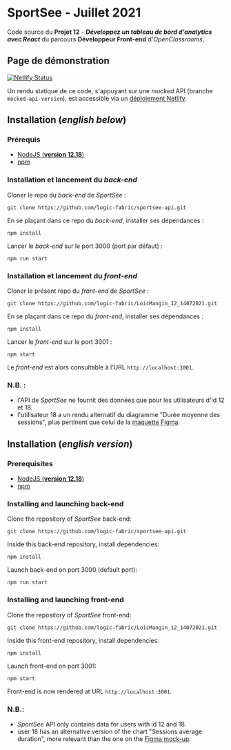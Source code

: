 # SportSee - Juillet 2021

Code source du **Projet 12** - **_Développez un tableau de bord d'analytics avec React_** du parcours **Développeur Front-end** d'_OpenClassrooms_.

## Page de démonstration

[![Netlify Status](https://api.netlify.com/api/v1/badges/375faf60-fb45-40de-a189-aebe05883830/deploy-status)](https://app.netlify.com/sites/hopeful-mcclintock-f9bb9e/deploys)

Un rendu statique de ce code, s'appuyant sur une _mocked_ API (branche `mocked-api-version`), est accessible via un [déploiement Netlify](https://hopeful-mcclintock-f9bb9e.netlify.app/).

## Installation (_english below_)

### Prérequis

- [NodeJS (**version 12.18**)](https://nodejs.org/en/)
- [npm](https://www.npmjs.com/)

### Installation et lancement du _back-end_

Cloner le repo du _back-end_ de _SportSee_ :

`git clone https://github.com/logic-fabric/sportsee-api.git`

En se plaçant dans ce repo du _back-end_, installer ses dépendances :

`npm install`

Lancer le _back-end_ sur le port 3000 (port par défaut) :

`npm run start`

### Installation et lancement du _front-end_

Cloner le présent repo du _front-end_ de _SportSee_ :

`git clone https://github.com/logic-fabric/LoicMangin_12_14072021.git`

En se plaçant dans ce repo du _front-end_, installer ses dépendances :

`npm install`

Lancer le _front-end_ sur le port 3001 :

`npm start`

Le _front-end_ est alors consultable à l'URL `http://localhost:3001`.

### N.B. :

- l'API de _SportSee_  ne fournit des données que pour les utilisateurs d'id 12 et 18.
- l'utilisateur 18 a un rendu alternatif du diagramme "Durée moyenne des sessions", plus pertinent que celui de la [maquette Figma](https://www.figma.com/file/BMomGVZqLZb811mDMShpLu/UI-design-Sportify-FR).

## Installation (_english version_)

### Prerequisites

- [NodeJS (**version 12.18**)](https://nodejs.org/en/)
- [npm](https://www.npmjs.com/)

### Installing and launching back-end

Clone the repository of _SportSee_ back-end:

`git clone https://github.com/logic-fabric/sportsee-api.git`

Inside this back-end repository, install dependencies:

`npm install`

Launch back-end on port 3000 (default port):

`npm run start`

### Installing and launching front-end

Clone the repository of _SportSee_ front-end:

`git clone https://github.com/logic-fabric/LoicMangin_12_14072021.git`

Inside this front-end repository, install dependencies:

`npm install`

Launch front-end on port 3001:

`npm start`

Front-end is now rendered at URL `http://localhost:3001`.

### N.B.:

- _SportSee_ API only contains data for users with id 12 and 18.
- user 18 has an alternative version of the chart "Sessions average duration", more relevant than the one on the [Figma mock-up](https://www.figma.com/file/BMomGVZqLZb811mDMShpLu/UI-design-Sportify-FR).
